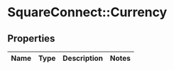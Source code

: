 # SquareConnect::Currency

## Properties
Name | Type | Description | Notes
------------ | ------------- | ------------- | -------------


